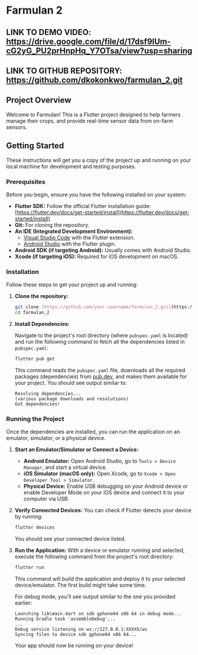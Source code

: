 # Farmulan 2

## LINK TO DEMO VIDEO: https://drive.google.com/file/d/17dsf9IUm-cG2yG_PU2prHnpHq_Y7OTsa/view?usp=sharing

## LINK TO GITHUB REPOSITORY: https://github.com/dkokonkwo/farmulan_2.git

## Project Overview

Welcome to Farmulan! This is a Flutter project designed to help farmers manage their crops, and provide real-time sensor data from on-farm sensors.

## Getting Started

These instructions will get you a copy of the project up and running on your local machine for development and testing purposes.

### Prerequisites

Before you begin, ensure you have the following installed on your system:

* **Flutter SDK:** Follow the official Flutter installation guide: [https://flutter.dev/docs/get-started/install](https://flutter.dev/docs/get-started/install)
* **Git:** For cloning the repository.
* **An IDE (Integrated Development Environment):**
    * [Visual Studio Code](https://code.visualstudio.com/) with the Flutter extension.
    * [Android Studio](https://developer.android.com/studio) with the Flutter plugin.
* **Android SDK (if targeting Android):** Usually comes with Android Studio.
* **Xcode (if targeting iOS):** Required for iOS development on macOS.

### Installation

Follow these steps to get your project up and running:

1.  **Clone the repository:**

    ```bash
    git clone [https://github.com/your-username/farmulan_2.git](https://github.com/dkokonkwo/farmulan_2.git)
    cd farmulan_2
    ```

2.  **Install Dependencies:**

    Navigate to the project's root directory (where `pubspec.yaml` is located) and run the following command to fetch all the dependencies listed in `pubspec.yaml`:

    ```bash
    flutter pub get
    ```

    This command reads the `pubspec.yaml` file, downloads all the required packages (dependencies) from [pub.dev](https://pub.dev/), and makes them available for your project. You should see output similar to:

    ```
    Resolving dependencies...
    (various package downloads and resolutions)
    Got dependencies!
    ```

### Running the Project

Once the dependencies are installed, you can run the application on an emulator, simulator, or a physical device.

1.  **Start an Emulator/Simulator or Connect a Device:**
    * **Android Emulator:** Open Android Studio, go to `Tools > Device Manager`, and start a virtual device.
    * **iOS Simulator (macOS only):** Open Xcode, go to `Xcode > Open Developer Tool > Simulator`.
    * **Physical Device:** Enable USB debugging on your Android device or enable Developer Mode on your iOS device and connect it to your computer via USB.

2.  **Verify Connected Devices:**
    You can check if Flutter detects your device by running:

    ```bash
    flutter devices
    ```

    You should see your connected device listed.

3.  **Run the Application:**
    With a device or emulator running and selected, execute the following command from the project's root directory:

    ```bash
    flutter run
    ```

    This command will build the application and deploy it to your selected device/emulator. The first build might take some time.

    For debug mode, you'll see output similar to the one you provided earlier:

    ```
    Launching lib\main.dart on sdk gphone64 x86 64 in debug mode...
    Running Gradle task 'assembleDebug'...
    ...
    Debug service listening on ws://127.0.0.1:XXXXX/ws
    Syncing files to device sdk gphone64 x86 64...
    ```

    Your app should now be running on your device!


